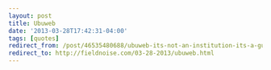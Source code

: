 ```yaml
---
layout: post 
title: Ubuweb
date: '2013-03-28T17:42:31-04:00' 
tags: [quotes] 
redirect_from: /post/46535480688/ubuweb-its-not-an-institution-its-a-guy-that/
redirect_to: http://fieldnoise.com/03-28-2013/ubuweb.html
---
```



